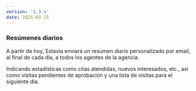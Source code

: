 ```yaml
---
version: '1.3.x'
date: 2025-03-15
---
```


### Resúmenes diarios

A partir de hoy, Estavia enviará un resumen diario personalizado por email, al final de cada día, a todos los agentes de la agencia.

Indicando estadísticas como citas atendidas, nuevos interesados, etc., así como visitas pendientes de aprobación y una lista de visitas para el siguiente día.
